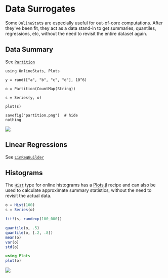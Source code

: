 # Data Surrogates

Some `OnlineStat`s are especially useful for out-of-core computations.  After they've been fit, they act as a data stand-in to get summaries, quantiles, regressions, etc, without the need to revisit the entire dataset again.

## Data Summary

See [`Partition`](@ref)

```@eval bac
using OnlineStats, Plots

y = rand(["a", "b", "c", "d"], 10^6)

o = Partition(CountMap(String))

s = Series(y, o)

plot(s)

savefig("partition.png")  # hide
nothing
```
![](partition.png)

## Linear Regressions

See [`LinRegBuilder`](@ref)

## Histograms

The [`Hist`](@ref) type for online histograms has a 
[Plots.jl](https://github.com/JuliaPlots/Plots.jl) recipe and can also be used to calculate 
approximate summary statistics, without the need to revisit the actual data.

```julia
o = Hist(100)
s = Series(o)

fit!(s, randexp(100_000))

quantile(o, .5)
quantile(o, [.2, .8])
mean(o)
var(o)
std(o)

using Plots
plot(o)
```

![](https://user-images.githubusercontent.com/8075494/34454746-912a298a-ed37-11e7-8fdd-e2a3fb9048ae.png)

